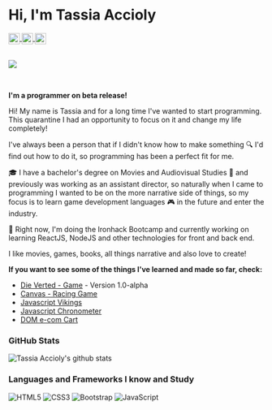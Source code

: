 # Hi, I'm Tassia Accioly

<a target="_blank" href="https://www.linkedin.com/in/tassiaaccioly/">
  <img align="center" alt="LinkdeIN" width="22px" src="https://cdn.jsdelivr.net/npm/simple-icons@v3/icons/linkedin.svg" />
</a>
<a target="_blank" href="https://www.twitter.com/itsmetherogue">
  <img align="center" alt="Twitter" width="22px" src="https://cdn.jsdelivr.net/npm/simple-icons@v3/icons/twitter.svg" />
</a>
<a target="_blank" href="mailto:tassia.accioly@gmail.com">
  <img align="center" alt="Gmail" width="22px" src="https://cdn.jsdelivr.net/npm/simple-icons@v3/icons/gmail.svg" />
</a>
<br>
<br>

![](https://www.codewars.com/users/tassiaaccioly/badges/micro)

<br>

**I'm a programmer on beta release!**


Hi! My name is Tassia and for a long time I've wanted to start programming. This quarantine I had an opportunity to focus on it and change my life completely!


I've always been a person that if I didn't know how to make something :mag: I'd find out how to do it, so programming has been a perfect fit for me.


:mortar_board: I have a bachelor's degree on Movies and Audiovisual Studies :movie_camera: and previously was working as an assistant director, so naturally when I came to programming I wanted to be on the more narrative side of things, so my focus is to learn game development languages :video_game: in the future and enter the industry.


 :book: Right now, I'm doing the Ironhack Bootcamp and currently working on learning ReactJS, NodeJS and other technologies for front and back end. 
 
 
I like movies, games, books, all things narrative and also love to create!


**If you want to see some of the things I've learned and made so far, check:**

- [Die Verted - Game](https://tassiaaccioly.github.io/die-verted/) - Version 1.0-alpha 
- [Canvas - Racing Game](https://github.com/tassiaaccioly/lab-canvas-race-car)
- [Javascript Vikings](https://github.com/tassiaaccioly/lab-javascript-vikings)
- [Javascript Chronometer](https://github.com/tassiaaccioly/lab-javascript-chronometer)
- [DOM e-com Cart](https://github.com/tassiaaccioly/lab-dom-ironhack-cart)



### GitHub Stats


![Tassia Accioly's github stats](https://github-readme-stats.vercel.app/api?username=tassiaaccioly&show_icons=true&theme=great-gatsby)


### Languages and Frameworks I know and Study

![HTML5](https://img.shields.io/badge/-HTML5-E34F26?style=flat&logo=html5&logoColor=white)
![CSS3](https://img.shields.io/badge/-CSS3-1572B6?style=flat&logo=css3)
![Bootstrap](https://img.shields.io/badge/-Bootstrap-563D7C?style=flat&logo=bootstrap)
![JavaScript](https://img.shields.io/badge/-JavaScript-black?style=flat&logo=javascript)
